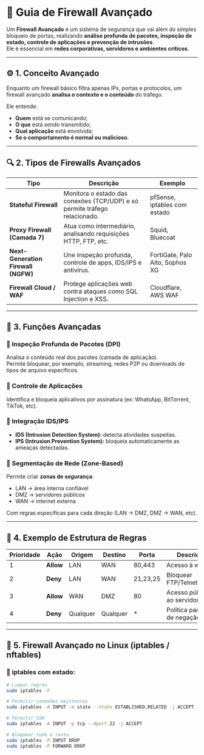 # 🧱 Guia de Firewall Avançado

Um **Firewall Avançado** é um sistema de segurança que vai além do simples bloqueio de portas, realizando **análise profunda de pacotes, inspeção de estado, controle de aplicações e prevenção de intrusões**.  
Ele é essencial em **redes corporativas, servidores e ambientes críticos**.

---

## ⚙️ 1. Conceito Avançado

Enquanto um firewall básico filtra apenas IPs, portas e protocolos, um firewall avançado **analisa o contexto e o conteúdo** do tráfego.

Ele entende:
- **Quem** está se comunicando;
- **O que** está sendo transmitido;
- **Qual aplicação** está envolvida;
- **Se o comportamento é normal ou malicioso**.

---

## 🔍 2. Tipos de Firewalls Avançados

| Tipo | Descrição | Exemplo |
|------|------------|----------|
| **Stateful Firewall** | Monitora o estado das conexões (TCP/UDP) e só permite tráfego relacionado. | pfSense, iptables com estado |
| **Proxy Firewall (Camada 7)** | Atua como intermediário, analisando requisições HTTP, FTP, etc. | Squid, Bluecoat |
| **Next-Generation Firewall (NGFW)** | Une inspeção profunda, controle de apps, IDS/IPS e antivírus. | FortiGate, Palo Alto, Sophos XG |
| **Firewall Cloud / WAF** | Protege aplicações web contra ataques como SQL Injection e XSS. | Cloudflare, AWS WAF |

---

## 🧠 3. Funções Avançadas

### 🔎 Inspeção Profunda de Pacotes (DPI)
Analisa o conteúdo real dos pacotes (camada de aplicação).  
Permite bloquear, por exemplo, streaming, redes P2P ou downloads de tipos de arquivo específicos.

### 🧩 Controle de Aplicações
Identifica e bloqueia aplicativos por assinatura (ex: WhatsApp, BitTorrent, TikTok, etc).

### 🚨 Integração IDS/IPS
- **IDS (Intrusion Detection System):** detecta atividades suspeitas.  
- **IPS (Intrusion Prevention System):** bloqueia automaticamente as ameaças detectadas.

### 🧱 Segmentação de Rede (Zone-Based)
Permite criar **zonas de segurança**:
- LAN → área interna confiável  
- DMZ → servidores públicos  
- WAN → internet externa  

Com regras específicas para cada direção (LAN → DMZ, DMZ → WAN, etc).

---

## 🧩 4. Exemplo de Estrutura de Regras

| Prioridade | Ação | Origem | Destino | Porta | Descrição |
|-------------|------|---------|----------|--------|------------|
| 1 | **Allow** | LAN | WAN | 80,443 | Acesso à web |
| 2 | **Deny** | LAN | WAN | 21,23,25 | Bloquear FTP/Telnet/SMTP |
| 3 | **Allow** | WAN | DMZ | 80 | Acesso público ao servidor web |
| 4 | **Deny** | Qualquer | Qualquer | * | Política padrão de negação |

---

## 🐧 5. Firewall Avançado no Linux (iptables / nftables)

### 🔹 iptables com estado:
```bash
# Limpar regras
sudo iptables -F

# Permitir conexões existentes
sudo iptables -A INPUT -m state --state ESTABLISHED,RELATED -j ACCEPT

# Permitir SSH
sudo iptables -A INPUT -p tcp --dport 22 -j ACCEPT

# Bloquear tudo o resto
sudo iptables -P INPUT DROP
sudo iptables -P FORWARD DROP
